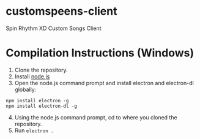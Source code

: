 # customspeens-client
 Spin Rhythm XD Custom Songs Client
 
# Compilation Instructions (Windows)
1. Clone the repository.
2. Install [node.js](https://nodejs.org/)
3. Open the node.js command prompt and install electron and electron-dl globally:
```
npm install electron -g
npm install electron-dl -g
```
4. Using the node.js command prompt, cd to where you cloned the repository.
5. Run ```electron .```
